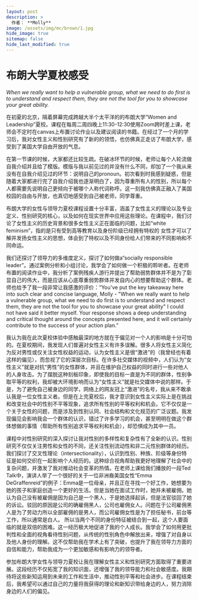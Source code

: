 ```yaml
---
layout: post
description: >
  作者： **Molly**
image: /assets/img/mc/brown/1.jpg
hide_image: true
sitemap: false
hide_last_modified: true
---
```


# 布朗大学夏校感受

*When we really want to help a vulnerable group, what we need to do first is to understand and respect them, they are not the tool for you to showcase your great ability.*

在初夏的北京，隔着屏幕完成跨越大半个太平洋的的布朗大学“Women and Leadership”夏校。课程在每周二周四晚上11:30-12:30使用Zoom跨时差上课，老师会不定时在canvas上布置讨论作业以及建议阅读的书籍。在经过了一个月的学习后，我对女性主义和性别研究有了新的的领悟，也仿佛真正走访了布朗大学，感受到了美国大学自由开放的气息。

在第一节课的时候，大家都还比较生疏。在破冰环节的时候，老师让每个人轮流做自我介绍并且给了模版。模版与我以前见过的并没有什么不同，却加了一个我从来没有在自我介绍见过的环节：说明自己的pronoun。初次看到时我感到疑惑，但是随着大家都进行完了自我介绍我也逐渐明白了，因为尊重所有人的性别，所以每个人都需要先说明自己更倾向于被哪个人称代词称呼。这一刻我仿佛真正融入了美国校园的自由与开放，也真切地感受到自己被老师，同学尊重。

布朗大学的女性与领导力夏校课程设置十分丰富，涵盖了女性主义的理论以及专业定义、性别研究的核心，以及如何在现实世界中应用这些理论。在课程中，我们讨论了女性主义的历史背景和很多女性主义正在面临的问题，比如“white feminism”，指的是只有受到高等教育以及身份阶级已经拥有特权的 女性才可以了解并发扬女性主义的思想，体会到了特权以及不同身份给人们带来的不同影响和不同命运。

我们还探讨了领导力的多维度定义，探讨了如何做a“socially responsible leader”。通过案例分析和小组讨论，我学会了如何做一个积极的聆听者。在老师布置的阅读作业中，我分析了案例残疾人游行并提出了帮助弱势群体并不是为了彰显自己的伟大，而是应该从心底尊重弱势群体并发自内心的想要帮助这个群体。老师也给予了我一段非常让我感激的评价：“You've put the key takeaway here into such clear and concise language, Molly - "When we really want to help a vulnerable group, what we need to do first is to understand and respect them, they are not the tool for you to showcase your great ability" I could not have said it better myself. Your response shows a deep understanding and critical thought around the concepts presented here, and it will certainly contribute to the success of your action plan.”

我认为我在此次夏校体验中感触最深的地方就在于偏见对一个人的影响是十分可怕的。在夏校期间，我发现人们普遍对女性主义有许多误解。很多人将女性主义简化为反对男性或仅关注女性权益的运动，认为女性主义是很“激进”的（我曾经也有着这样的偏见），而忽视了它的深层次目标。在许多社交媒体的视频中，人们认为“女性主义”就是对抗“男性”的女性群体，并且在维护自己权益的同时进行一些对他人的人身攻击。为了摆脱这种刻板印象，即使我的目标一直是为不同的群体，性别争取平等的权利，我却被大环境影响而认为“女性主义”就是社交媒体中说的那样。于是，为了避免自己被身边的同学，网络上的网友冠上“激进”的名号，我从来不敢承认我是一位女性主义者。但是在上完夏校后，我才意识到女性主义实际上是在挑战和改变社会中的性别不平等现象，追求所有性别的平等权利和机会。它不仅仅是一个关于女性的问题，而是涉及到性别认同、社会结构和文化规范的广泛议题。我发现偏见会影响我会一个群体的认识，错过了许多学习的机会，甚至明明在做这个群体想做的事情（帮助所有性别追求平等权利和机会），却恐惧成为其中一员。

课程中对性别研究的深入探讨让我对性别的多样性和复杂性有了全新的认识。性别研究不仅仅关注男性和女性的不同，还关注性别流动性和非二元性别群体的经历。我们探讨了交叉性理论（intersectionality），认识到性别、种族、阶级等身份特征是如何交织在一起影响个人经历的。这种综合视角帮助我更好地理解了社会中的复杂问题，并激发了我对推动社会变革的热情。在老师上课给我们播放的一段Ted Talk中，演讲人举了一个很好的关于一位非洲裔美国女性“Emma DeGraffenreid”的例子：Emma是一位母亲，并且正在寻找一个好工作，她想要为她的孩子和家庭创造一个更好的生活。但是当她在面试工作时，她并未被雇佣。她认为自己没有被雇佣是因为自己是一个黑人，于是她选择起诉，但是法官驳回了她的诉讼。驳回的原因是公司的确雇佣黑人，公司也雇佣女人。问题在于公司雇佣黑人是为了劳动力所以全部雇佣的是男人，而公司雇佣女性是为了担任秘书，前台等工作，所以通常是白人。 所以当两个不同的身份特征被结合到一起，这个人要面临的就是双倍的困难。这一经历极大地促进了我的个人成长。我学会了如何用更批判性和全面的视角看待性别问题，从传统的性别角色中解放出来，增强了对自身以及他人身份的理解。这不仅帮助我在学术上有了突破，也提升了我在领导力方面的自信和能力，帮助我成为一个更加敏感和有影响力的领导者。

参加布朗大学女性与领导力夏校让我在理解女性主义和性别研究方面取得了重要进展。这段经历不仅拓宽了我的知识面，还增强了我的领导能力和社会敏感度。我期待将这些新知运用到未来的工作和生活中，推动性别平等和社会进步。在课程结束后，我希望可以通过自己的力量将我获得的理论和新知识带给身边的人，努力消除身边的人们的偏见。
